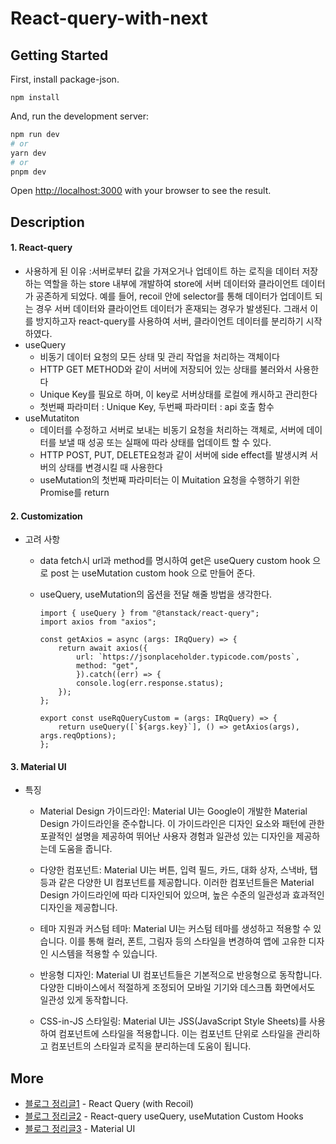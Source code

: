 # React-query-with-next

## Getting Started

First, install package-json.

```
npm install
```

And, run the development server:

```bash
npm run dev
# or
yarn dev
# or
pnpm dev
```

Open [http://localhost:3000](http://localhost:3000) with your browser to see the result.

## Description

#### 1. React-query

- 사용하게 된 이유 :서버로부터 값을 가져오거나 업데이트 하는 로직을 데이터 저장하는 역할을 하는 store 내부에 개발하여 store에 서버 데이터와 클라이언트 데이터가 공존하게 되었다. 예를 들어, recoil 안에 selector를 통해 데이터가 업데이트 되는 경우 서버 데이터와 클라이언트 데이터가 혼재되는 경우가 발생된다. 그래서 이를 방지하고자 react-query를 사용하여 서버, 클라이언트 데이터를 분리하기 시작하였다.
- useQuery
  - 비동기 데이터 요청의 모든 상태 및 관리 작업을 처리하는 객체이다
  - HTTP GET METHOD와 같이 서버에 저장되어 있는 상태를 불러와서 사용한다
  - Unique Key를 필요로 하며, 이 key로 서버상태를 로컬에 캐시하고 관리한다
  - 첫번째 파라미터 : Unique Key, 두번째 파라미터 : api 호출 함수
- useMutatiton
  - 데이터를 수정하고 서버로 보내는 비동기 요청을 처리하는 객체로, 서버에 데이터를 보낼 때 성공 또는 실패에 따라 상태를 업데이트 할 수 있다.
  - HTTP POST, PUT, DELETE요청과 같이 서버에 side effect를 발생시켜 서버의 상태를 변경시킬 때 사용한다
  - useMutation의 첫번째 파라미터는 이 Muitation 요청을 수행하기 위한 Promise를 return

#### 2. Customization

- 고려 사항

  - data fetch시 url과 method를 명시하여 get은 useQuery custom hook 으로 post 는 useMutation custom hook 으로 만들어 준다.
  - useQuery, useMutation의 옵션을 전달 해줄 방법을 생각한다.

        import { useQuery } from "@tanstack/react-query";
        import axios from "axios";

        const getAxios = async (args: IRqQuery) => {
            return await axios({
                url: `https://jsonplaceholder.typicode.com/posts`,
                method: "get",
                }).catch((err) => {
                console.log(err.response.status);
            });
        };

        export const useRqQueryCustom = (args: IRqQuery) => {
            return useQuery([`${args.key}`], () => getAxios(args), args.reqOptions);
        };

#### 3. Material UI

- 특징

  - Material Design 가이드라인: Material UI는 Google이 개발한 Material Design 가이드라인을 준수합니다. 이 가이드라인은 디자인 요소와 패턴에 관한 포괄적인 설명을 제공하여 뛰어난 사용자 경험과 일관성 있는 디자인을 제공하는데 도움을 줍니다.

  - 다양한 컴포넌트: Material UI는 버튼, 입력 필드, 카드, 대화 상자, 스낵바, 탭 등과 같은 다양한 UI 컴포넌트를 제공합니다. 이러한 컴포넌트들은 Material Design 가이드라인에 따라 디자인되어 있으며, 높은 수준의 일관성과 효과적인 디자인을 제공합니다.

  - 테마 지원과 커스텀 테마: Material UI는 커스텀 테마를 생성하고 적용할 수 있습니다. 이를 통해 컬러, 폰트, 그림자 등의 스타일을 변경하여 앱에 고유한 디자인 시스템을 적용할 수 있습니다.

  - 반응형 디자인: Material UI 컴포넌트들은 기본적으로 반응형으로 동작합니다. 다양한 디바이스에서 적절하게 조정되어 모바일 기기와 데스크톱 화면에서도 일관성 있게 동작합니다.

  - CSS-in-JS 스타일링: Material UI는 JSS(JavaScript Style Sheets)를 사용하여 컴포넌트에 스타일을 적용합니다. 이는 컴포넌트 단위로 스타일을 관리하고 컴포넌트의 스타일과 로직을 분리하는데 도움이 됩니다.

## More

- [블로그 정리글1](https://blog.naver.com/zhwltlr/223101743583) - React Query (with Recoil)
- [블로그 정리글2](https://blog.naver.com/zhwltlr/223138339836) - React-query useQuery, useMutation Custom Hooks
- [블로그 정리글3](https://blog.naver.com/zhwltlr/223157740743) - Material UI

```

```
